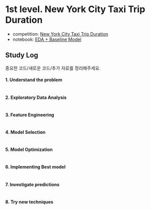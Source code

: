 # 1st level. New York City Taxi Trip Duration
- competition: [New York City Taxi Trip Duration](https://www.kaggle.com/c/nyc-taxi-trip-duration)
- notebook: [EDA + Baseline Model](https://www.kaggle.com/aiswaryaramachandran/eda-baseline-model-0-40-rmse)

## Study Log
중요한 코드/새로운 코드/추가 자료를 정리해주세요.


#### 1. Understand the problem
```python
```

#### 2. Exploratory Data Analysis
```python
```

#### 3. Feature Engineering
```python
```

#### 4. Model Selection
```python
```

#### 5. Model Optimization
```python
```

#### 6. Implementing Best model
```python
```

#### 7. Investigate predictions
```python
```

#### 8. Try new techniques
```python
```
